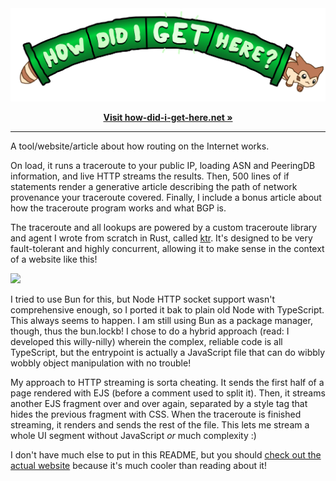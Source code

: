 <div align='center'>
<a href='https://how-did-i-get-here.net/'>
<img width='700' src='src/static/header.svg' alt='How Did I Get Here? A project by Lexi Mattick and Hack Club'>
<p><strong>Visit how-did-i-get-here.net &raquo;</strong></p>
</a>
</div>

---

A tool/website/article about how routing on the Internet works.

On load, it runs a traceroute to your public IP, loading ASN and PeeringDB information, and live HTTP streams the results. Then, 500 lines of if statements render a generative article describing the path of network provenance your traceroute covered. Finally, I include a bonus article about how the traceroute program works and what BGP is.

The traceroute and all lookups are powered by a custom traceroute library and agent I wrote from scratch in Rust, called [ktr](https://github.com/kognise/ktr/). It's designed to be very fault-tolerant and highly concurrent, allowing it to make sense in the context of a website like this!

![](https://doggo.ninja/kv6l4b.png)

I tried to use Bun for this, but Node HTTP socket support wasn't comprehensive enough, so I ported it bak to plain old Node with TypeScript. This always seems to happen. I am still using Bun as a package manager, though, thus the bun.lockb! I chose to do a hybrid approach (read: I developed this willy-nilly) wherein the complex, reliable code is all TypeScript, but the entrypoint is actually a JavaScript file that can do wibbly wobbly object manipulation with no trouble!

My approach to HTTP streaming is sorta cheating. It sends the first half of a page rendered with EJS (before a comment used to split it). Then, it streams another EJS fragment over and over again, separated by a style tag that hides the previous fragment with CSS. When the traceroute is finished streaming, it renders and sends the rest of the file. This lets me stream a whole UI segment without JavaScript *or* much complexity :)

I don't have much else to put in this README, but you should [check out the actual website](https://how-did-i-get-here.net/) because it's much cooler than reading about it!